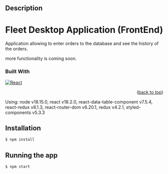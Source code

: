 ## Description

<h1>Fleet Desktop Application (FrontEnd)</h1>


Application allowing to enter orders to the database and see the history of the orders.

more functionality is coming soon.

### Built With

[![React][React.js]][React-url]

<p align="right">(<a href="#readme-top">back to top</a>)</p>

Using: 
 node v18.15.0,
 react v18.2.0, 
 react-data-table-component v7.5.4, 
 react-redux v8.1.3, 
 react-router-dom v6.20.1, redux v4.2.1, 
 styled-components v5.3.3


## Installation

```bash
$ npm install
```

## Running the app
```
$ npm start
```




<!-- MARKDOWN LINKS & IMAGES -->
<!-- https://www.markdownguide.org/basic-syntax/#reference-style-links -->

[React.js]: https://img.shields.io/badge/React-20232A?style=for-the-badge&logo=react&logoColor=61DAFB
[React-url]: https://reactjs.org/


